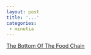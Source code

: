 ```yaml
---
layout: post
title: '...'
categories:
 - minutia
---
```


<a href="http://www.internet-tips.net/Tanstaafl/tanstaafl_bottomoffoodchain.htm">The Bottom Of The Food Chain</a>

